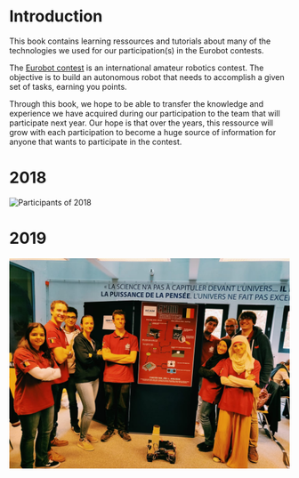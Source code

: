 # Introduction

This book contains learning ressources and tutorials about many of the technologies
we used for our participation(s) in the Eurobot contests.

The [Eurobot contest](http://www.eurobot.org/) is an international amateur robotics contest.
The objective is to build an autonomous robot that needs to accomplish a given set of tasks, earning you points.

Through this book, we hope to be able to transfer the knowledge and experience we have acquired during our participation to
the team that will participate next year. Our hope is that over the years, this ressource will grow with each participation
to become a huge source of information for anyone that wants to participate in the contest.

# 2018

![Participants of 2018](img/2018.jpg)

# 2019

![Participants of 2019](img/2019.jpg)
